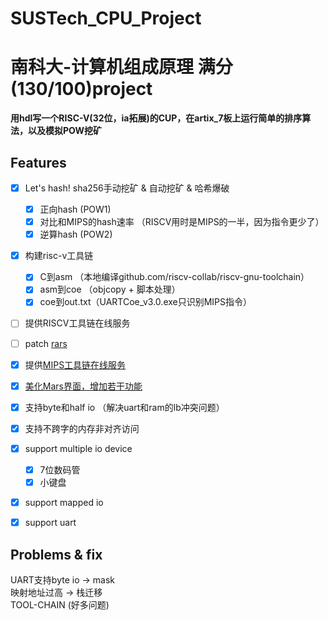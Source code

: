 # SUSTech_CPU_Project
# 南科大-计算机组成原理 满分(130/100)project

**用hdl写一个RISC-V(32位，ia拓展)的CUP，在artix_7板上运行简单的排序算法，以及模拟POW挖矿**  

## Features

- [x] Let's hash! sha256手动挖矿 & 自动挖矿 & 哈希爆破
  + [x] 正向hash (POW1)
  + [x] 对比和MIPS的hash速率 （RISCV用时是MIPS的一半，因为指令更少了）
  + [x] 逆算hash (POW2)  
- [x] 构建risc-v工具链
  + [x] C到asm （本地编译github.com/riscv-collab/riscv-gnu-toolchain）
  + [x] asm到coe （objcopy + 脚本处理）
  + [x] coe到out.txt（UARTCoe_v3.0.exe只识别MIPS指令）
- [ ] 提供RISCV工具链在线服务
- [ ] patch [rars](https://github.com/Trust04zh/rars)
- [x] 提供[MIPS工具链在线服务](http://106.52.237.196/ctf_0o7s/cm.php)
- [x] [美化Mars界面，增加若干功能](https://github.com/Trust04zh/mars-enhanced)

- [x] 支持byte和half io （解决uart和ram的lb冲突问题）
- [x] 支持不跨字的内存非对齐访问
- [x] support multiple io device
  + [x] 7位数码管
  + [x] 小键盘
- [x] support mapped io
- [x] support uart

## Problems & fix

UART支持byte io -> mask  
映射地址过高 -> 栈迁移  
TOOL-CHAIN (好多问题)  
